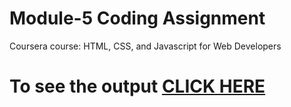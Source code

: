 
# Module-5 Coding Assignment

Coursera course: HTML, CSS, and Javascript for Web Developers

# To see the output [CLICK HERE](https://anantt-08.github.io/htmlcss.github.io/Assignments/module-5/index.html)
